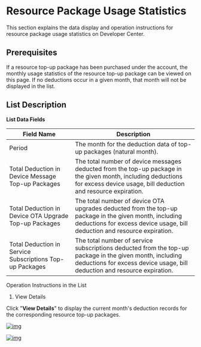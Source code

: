 # Resource Package Usage Statistics

This section explains the data display and operation instructions for resource package usage statistics on Developer Center.

## Prerequisites

If a resource top-up package has been purchased under the account, the monthly usage statistics of the resource top-up package can be viewed on this page. If no deductions occur in a given month, that month will not be displayed in the list.

## List Description

**List Data Fields**

| **Field Name**| **Description**|
|----------|----------|
| Period| The month for the deduction data of top-up packages (natural month).|
| Total Deduction in Device Message Top-up Packages| The total number of device messages deducted from the top-up package in the given month, including deductions for excess device usage, bill deduction and resource expiration.|
| Total Deduction in Device OTA Upgrade Top-up Packages| The total number of device OTA upgrades deducted from the top-up package in the given month, including deductions for excess device usage, bill deduction and resource expiration.|
| Total Deduction in Service Subscriptions Top-up Packages| The total number of service subscriptions deducted from the top-up package in the given month, including deductions for excess device usage, bill deduction and resource expiration.|

Operation Instructions in the List

1. View Details

Click "**View Details**" to display the current month's deduction records for the corresponding resource top-up packages.

<a data-fancybox title="img" href="/en/guide/license-statistics-18.jpg">![img](/en/guide/license-statistics-18.jpg)</a>



<a data-fancybox title="img" href="/en/guide/资源包用量明细-OTA.png">![img](/en/guide/资源包用量明细-OTA.png)</a>
